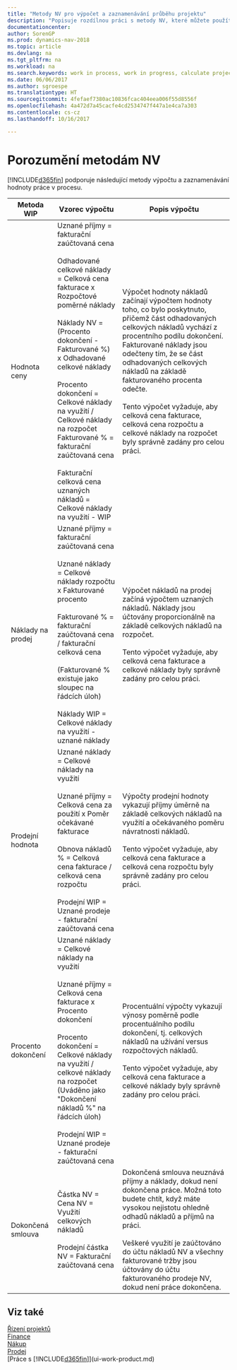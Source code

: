 ```yaml
---
title: "Metody NV pro výpočet a zaznamenávání průběhu projektu"
description: "Popisuje rozdílnou práci s metody NV, které můžete použít pro účtování, monitorování a výpočet finančních informací pro pokračující projekty, které jsou stále v průběhu. "
documentationcenter: 
author: SorenGP
ms.prod: dynamics-nav-2018
ms.topic: article
ms.devlang: na
ms.tgt_pltfrm: na
ms.workload: na
ms.search.keywords: work in process, work in progress, calculate project WIP
ms.date: 06/06/2017
ms.author: sgroespe
ms.translationtype: HT
ms.sourcegitcommit: 4fefaef7380ac10836fcac404eea006f55d8556f
ms.openlocfilehash: 4a472d7a45cacfe4cd2534747f447a1e4ca7a303
ms.contentlocale: cs-cz
ms.lasthandoff: 10/16/2017

---
```

# <a name="understanding-wip-methods"></a>Porozumění metodám NV
[!INCLUDE[d365fin](includes/d365fin_md.md)] podporuje následující metody výpočtu a zaznamenávání hodnoty práce v procesu.

| Metoda WIP | Vzorec výpočtu | Popis výpočtu |
| --- | --- | --- |
| Hodnota ceny |Uznané příjmy = fakturační zaúčtovaná cena<br /><br /> Odhadované celkové náklady = Celková cena fakturace x Rozpočtové poměrné náklady<br /><br /> Náklady NV =  (Procento dokončení - Fakturované %)  x Odhadované celkové náklady<br /><br /> Procento dokončení = Celkové náklady na využití / Celkové náklady na rozpočet<br /> Fakturované % = fakturační zaúčtovaná cena<br /><br /> Fakturační celková cena uznaných nákladů = Celkové náklady na využití - WIP |Výpočet hodnoty nákladů začínají výpočtem hodnoty toho, co bylo poskytnuto, přičemž část odhadovaných celkových nákladů vychází z procentního podílu dokončení. Fakturované náklady jsou odečteny tím, že se část odhadovaných celkových nákladů na základě fakturovaného procenta odečte.<br /><br /> Tento výpočet vyžaduje, aby celková cena fakturace, celková cena rozpočtu a celkové náklady na rozpočet byly správně zadány pro celou práci. |
| Náklady na prodej |Uznané příjmy = fakturační zaúčtovaná cena<br /><br /> Uznané náklady = Celkové náklady rozpočtu x Fakturované procento<br /><br /> Fakturované % = fakturační zaúčtovaná cena / fakturační celková cena<br /><br /> (Fakturované % existuje jako sloupec na řádcích úloh)<br /><br /> Náklady WIP = Celkové náklady na využití - uznané náklady |Výpočet nákladů na prodej začíná výpočtem uznaných nákladů. Náklady jsou účtovány proporcionálně na základě celkových nákladů na rozpočet.<br /><br /> Tento výpočet vyžaduje, aby celková cena fakturace a celkové náklady byly správně zadány pro celou práci. |
| Prodejní hodnota |Uznané náklady = Celkové náklady na využití<br /><br /> Uznané příjmy = Celková cena za použití x Poměr očekávané fakturace<br /><br /> Obnova nákladů % = Celková cena fakturace / celková cena rozpočtu<br /><br /> Prodejní WIP = Uznané prodeje - fakturační zaúčtovaná cena |Výpočty prodejní hodnoty vykazují příjmy úměrně na základě celkových nákladů na využití a očekávaného poměru návratnosti nákladů.<br /><br /> Tento výpočet vyžaduje, aby celková cena fakturace a celková cena rozpočtu byly správně zadány pro celou práci. |
| Procento dokončení |Uznané náklady = Celkové náklady na využití<br /><br /> Uznané příjmy = Celková cena fakturace x Procento dokončení<br /><br /> Procento dokončení = Celkové náklady na využití / celkové náklady na rozpočet<br /> (Uváděno jako "Dokončení nákladů %" na řádcích úloh)<br /><br /> Prodejní WIP = Uznané prodeje - fakturační zaúčtovaná cena |Procentuální výpočty vykazují výnosy poměrně podle procentuálního podílu dokončení, tj. celkových nákladů na užívání versus rozpočtových nákladů.<br /><br /> Tento výpočet vyžaduje, aby celková cena fakturace a celkové náklady byly správně zadány pro celou práci. |
| Dokončená smlouva |Částka NV = Cena NV = Využití celkových nákladů<br /><br /> Prodejní částka NV = Fakturační zaúčtovaná cena |Dokončená smlouva neuznává příjmy a náklady, dokud není dokončena práce. Možná toto budete chtít, když máte vysokou nejistotu ohledně odhadů nákladů a příjmů na práci.<br /><br /> Veškeré využití je zaúčtováno do účtu nákladů NV a všechny fakturované tržby jsou účtovány do účtu fakturovaného prodeje NV, dokud není práce dokončena. |

## <a name="see-also"></a>Viz také
[Řízení projektů](projects-manage-projects.md)  
[Finance](finance.md)  
[Nákup](purchasing-manage-purchasing.md)         
[Prodej](sales-manage-sales.md)      
[Práce s [!INCLUDE[d365fin](includes/d365fin_md.md)]](ui-work-product.md)  

